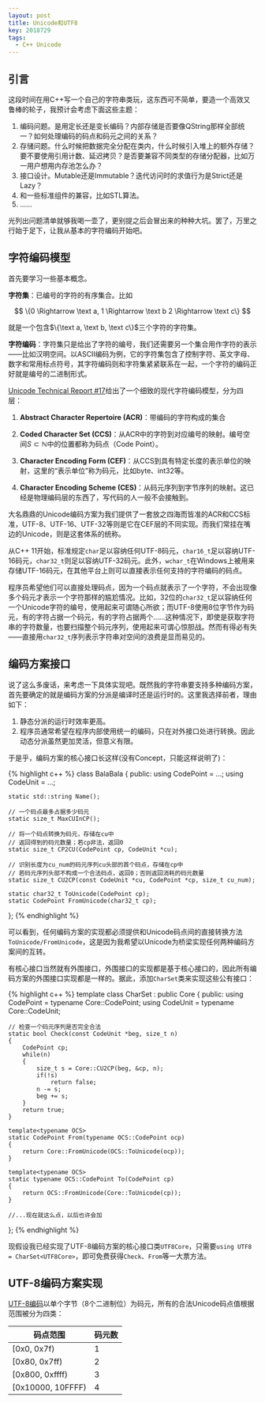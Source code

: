 ```yaml
---
layout: post
title: Unicode和UTF8
key: 2018729
tags:
  - C++ Unicode
---
```


<!--more-->

## 引言

这段时间在用C++写一个自己的字符串类玩，这东西可不简单，要造一个高效又鲁棒的轮子，我预计会考虑下面这些主题：

1. 编码问题。是用定长还是变长编码？内部存储是否要像QString那样全部统一？如何处理编码的码点和码元之间的关系？
2. 存储问题。什么时候把数据完全分配在类内，什么时候引入堆上的额外存储？要不要使用引用计数、延迟拷贝？是否要兼容不同类型的存储分配器，比如万一用户想用内存池怎么办？
3. 接口设计。Mutable还是Immutable？迭代访问时的求值行为是Strict还是Lazy？
4. 和一些标准组件的兼容，比如STL算法。
5. ……

光列出问题清单就够我喝一壶了，更别提之后会冒出来的种种大坑。罢了，万里之行始于足下，让我从基本的字符编码开始吧。

## 字符编码模型

首先要学习一些基本概念。

**字符集**：已编号的字符的有序集合。比如

$$
\{0 \Rightarrow \text a, 1 \Rightarrow \text b 2 \Rightarrow \text c\}
$$

就是一个包含$\{\text a, \text b, \text c\}$三个字符的字符集。

**字符编码**：字符集只是给出了字符的编号，我们还需要另一个集合用作字符的表示——比如汉明空间。以ASCII编码为例，它的字符集包含了控制字符、英文字母、数字和常用标点符号，其字符编码则和字符集紧紧联系在一起，一个字符的编码正好就是编号的二进制形式。

[Unicode Technical Report #17](http://www.unicode.org/reports/tr17/)给出了一个细致的现代字符编码模型，分为四层：

1. **Abstract Character Repertoire (ACR)**：带编码的字符构成的集合

2. **Coded Character Set (CCS)**：从ACR中的字符到对应编号的映射。编号空间$S \subset \mathbb N$中的位置都称为码点（Code Point）。

3. **Character Encoding Form (CEF)**：从CCS到具有特定长度的表示单位的映射，这里的“表示单位”称为码元，比如byte、int32等。

4. **Character Encoding Scheme (CES)**：从码元序列到字节序列的映射。这已经是物理编码层的东西了，写代码的人一般不会接触到。

大名鼎鼎的Unicode编码方案为我们提供了一套放之四海而皆准的ACR和CCS标准，UTF-8、UTF-16、UTF-32等则是它在CEF层的不同实现。而我们常挂在嘴边的Unicode，则是这套体系的统称。

从C++ 11开始，标准规定`char`足以容纳任何UTF-8码元，`char16_t`足以容纳UTF-16码元，`char32_t`则足以容纳UTF-32码元。此外，`wchar_t`在Windows上被用来存储UTF-16码元，在其他平台上则可以直接表示任何支持的字符编码的码点。

程序员希望他们可以直接处理码点，因为一个码点就表示了一个字符，不会出现像多个码元才表示一个字符那样的尴尬情况。比如，32位的`char32_t`足以容纳任何一个Unicode字符的编号，使用起来可谓随心所欲；而UTF-8使用8位字节作为码元，有的字符占据一个码元，有的字符占据两个……这种情况下，即使是获取字符串的字符数量，也要扫描整个码元序列，使用起来可谓心惊胆战。然而有得必有失——直接用`char32_t`序列表示字符串对空间的浪费是显而易见的。

## 编码方案接口

说了这么多废话，来考虑一下具体实现吧。既然我的字符串要支持多种编码方案，首先要确定的就是编码方案的分派是编译时还是运行时的。这里我选择前者，理由如下：

1. 静态分派的运行时效率更高。
2. 程序员通常希望在程序内部使用统一的编码，只在对外接口处进行转换。因此动态分派虽然更加灵活，但意义有限。

于是乎，编码方案的核心接口长这样(没有Concept，只能这样说明了)：

{% highlight c++ %}
class BalaBala
{
public:
    using CodePoint = ...;
    using CodeUnit  = ...;

    static std::string Name();

    // 一个码点最多占据多少码元
    static size_t MaxCUInCP();

    // 将一个码点转换为码元，存储在cu中
    // 返回得到的码元数量；若cp非法，返回0
    static size_t CP2CU(CodePoint cp, CodeUnit *cu);

    // 识别长度为cu_num的码元序列cu头部的首个码点，存储在cp中
    // 若码元序列头部不构成一个合法码点，返回0；否则返回消耗的码元数量
    static size_t CU2CP(const CodeUnit *cu, CodePoint *cp, size_t cu_num);

    static char32_t ToUnicode(CodePoint cp);
    static CodePoint FromUnicode(char32_t cp);
};
{% endhighlight %}

可以看到，任何编码方案的实现都必须提供和Unicode码点间的直接转换方法`ToUnicode/FromUnicode`，这是因为我希望以Unicode为桥梁实现任何两种编码方案间的互转。

有核心接口当然就有外围接口，外围接口的实现都是基于核心接口的，因此所有编码方案的外围接口实现都是一样的。据此，添加`CharSet`类来实现这些公有接口：

{% highlight c++ %}
template<typename Core>
class CharSet : public Core
{
public:
    using CodePoint = typename Core::CodePoint;
    using CodeUnit  = typename Core::CodeUnit;

    // 检查一个码元序列是否完全合法
    static bool Check(const CodeUnit *beg, size_t n)
    {
        CodePoint cp;
        while(n)
        {
            size_t s = Core::CU2CP(beg, &cp, n);
            if(!s)
                return false;
            n -= s;
            beg += s;
        }
        return true;
    }

    template<typename OCS>
    static CodePoint From(typename OCS::CodePoint ocp)
    {
        return Core::FromUnicode(OCS::ToUnicode(ocp));
    }

    template<typename OCS>
    static typename OCS::CodePoint To(CodePoint cp)
    {
        return OCS::FromUnicode(Core::ToUnicode(cp));
    }

    //...现在就这么点，以后也许会加
};
{% endhighlight %}

现假设我已经实现了UTF-8编码方案的核心接口类`UTF8Core`，只需要`using UTF8 = CharSet<UTF8Core>`，即可免费获得`Check`、`From`等一大票方法。

## UTF-8编码方案实现

[UTF-8编码](https://en.wikipedia.org/wiki/UTF-8)以单个字节（8个二进制位）为码元，所有的合法Unicode码点值根据范围被分为四类：

| 码点范围 | 码元数 |
| ---- | ---- |
| [0x0, 0x7f) | 1 |
| [0x80, 0x7ff) | 2 |
| [0x800, 0xffff) | 3 |
| [0x10000, 10FFFF) | 4 |
